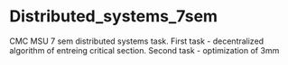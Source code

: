 # Distributed_systems_7sem
CMC MSU 7 sem distributed systems task. First task - decentralized algorithm of entreing critical section. Second task - optimization of 3mm
